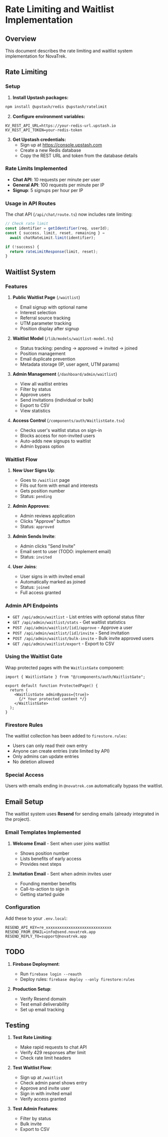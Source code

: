 # Rate Limiting and Waitlist Implementation

## Overview

This document describes the rate limiting and waitlist system implementation for NovaTrek.

## Rate Limiting

### Setup

1. **Install Upstash packages:**

```bash
npm install @upstash/redis @upstash/ratelimit
```

2. **Configure environment variables:**

```env
KV_REST_API_URL=https://your-redis-url.upstash.io
KV_REST_API_TOKEN=your-redis-token
```

3. **Get Upstash credentials:**
   - Sign up at https://console.upstash.com
   - Create a new Redis database
   - Copy the REST URL and token from the database details

### Rate Limits Implemented

- **Chat API**: 10 requests per minute per user
- **General API**: 100 requests per minute per IP
- **Signup**: 5 signups per hour per IP

### Usage in API Routes

The chat API (`/api/chat/route.ts`) now includes rate limiting:

```typescript
// Check rate limit
const identifier = getIdentifier(req, userId);
const { success, limit, reset, remaining } =
  await chatRateLimit.limit(identifier);

if (!success) {
  return rateLimitResponse(limit, reset);
}
```

## Waitlist System

### Features

1. **Public Waitlist Page** (`/waitlist`)

   - Email signup with optional name
   - Interest selection
   - Referral source tracking
   - UTM parameter tracking
   - Position display after signup

2. **Waitlist Model** (`/lib/models/waitlist-model.ts`)

   - Status tracking: pending → approved → invited → joined
   - Position management
   - Email duplicate prevention
   - Metadata storage (IP, user agent, UTM params)

3. **Admin Management** (`/dashboard/admin/waitlist`)

   - View all waitlist entries
   - Filter by status
   - Approve users
   - Send invitations (individual or bulk)
   - Export to CSV
   - View statistics

4. **Access Control** (`/components/auth/WaitlistGate.tsx`)
   - Checks user's waitlist status on sign-in
   - Blocks access for non-invited users
   - Auto-adds new signups to waitlist
   - Admin bypass option

### Waitlist Flow

1. **New User Signs Up**:

   - Goes to `/waitlist` page
   - Fills out form with email and interests
   - Gets position number
   - Status: `pending`

2. **Admin Approves**:

   - Admin reviews application
   - Clicks "Approve" button
   - Status: `approved`

3. **Admin Sends Invite**:

   - Admin clicks "Send Invite"
   - Email sent to user (TODO: implement email)
   - Status: `invited`

4. **User Joins**:
   - User signs in with invited email
   - Automatically marked as joined
   - Status: `joined`
   - Full access granted

### Admin API Endpoints

- `GET /api/admin/waitlist` - List entries with optional status filter
- `GET /api/admin/waitlist/stats` - Get waitlist statistics
- `POST /api/admin/waitlist/[id]/approve` - Approve a user
- `POST /api/admin/waitlist/[id]/invite` - Send invitation
- `POST /api/admin/waitlist/bulk-invite` - Bulk invite approved users
- `GET /api/admin/waitlist/export` - Export to CSV

### Using the Waitlist Gate

Wrap protected pages with the `WaitlistGate` component:

```tsx
import { WaitlistGate } from "@/components/auth/WaitlistGate";

export default function ProtectedPage() {
  return (
    <WaitlistGate adminBypass={true}>
      {/* Your protected content */}
    </WaitlistGate>
  );
}
```

### Firestore Rules

The waitlist collection has been added to `firestore.rules`:

- Users can only read their own entry
- Anyone can create entries (rate limited by API)
- Only admins can update entries
- No deletion allowed

### Special Access

Users with emails ending in `@novatrek.com` automatically bypass the waitlist.

## Email Setup

The waitlist system uses **Resend** for sending emails (already integrated in the project).

### Email Templates Implemented

1. **Welcome Email** - Sent when user joins waitlist

   - Shows position number
   - Lists benefits of early access
   - Provides next steps

2. **Invitation Email** - Sent when admin invites user
   - Founding member benefits
   - Call-to-action to sign in
   - Getting started guide

### Configuration

Add these to your `.env.local`:

```env
RESEND_API_KEY=re_xxxxxxxxxxxxxxxxxxxxxxxxxxxxx
RESEND_FROM_EMAIL=info@send.novatrek.app
RESEND_REPLY_TO=support@novatrek.app
```

## TODO

1. **Firebase Deployment**:

   - Run `firebase login --reauth`
   - Deploy rules: `firebase deploy --only firestore:rules`

2. **Production Setup**:
   - Verify Resend domain
   - Test email deliverability
   - Set up email tracking

## Testing

1. **Test Rate Limiting**:

   - Make rapid requests to chat API
   - Verify 429 responses after limit
   - Check rate limit headers

2. **Test Waitlist Flow**:

   - Sign up at `/waitlist`
   - Check admin panel shows entry
   - Approve and invite user
   - Sign in with invited email
   - Verify access granted

3. **Test Admin Features**:
   - Filter by status
   - Bulk invite
   - Export to CSV
